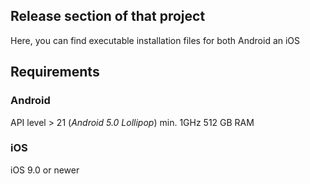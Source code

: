 ## Release section of that project

Here, you can find executable installation files for both Android an iOS


## Requirements

### Android

API level > 21 (*Android 5.0 Lollipop*)
min. 1GHz
512 GB RAM

### iOS

iOS 9.0 or newer
